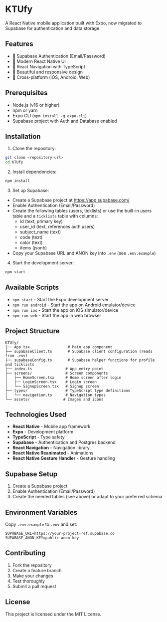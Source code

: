 # KTUfy

A React Native mobile application built with Expo, now migrated to Supabase for authentication and data storage.

## Features

 - 🔐 Supabase Authentication (Email/Password)
- 📱 Modern React Native UI
- 🧭 React Navigation with TypeScript
- 🎨 Beautiful and responsive design
- 📱 Cross-platform (iOS, Android, Web)

## Prerequisites

- Node.js (v16 or higher)
- npm or yarn
- Expo CLI (`npm install -g expo-cli`)
- Supabase project with Auth and Database enabled

## Installation

1. Clone the repository:
```bash
git clone <repository-url>
cd KTUfy
```

2. Install dependencies:
```bash
npm install
```

3. Set up Supabase:
  - Create a Supabase project at https://app.supabase.com/
  - Enable Authentication (Email/Password)
  - Create the following tables (users, ticklists) or use the built-in users table and a `ticklists` table with columns:
    - id (text, primary key)
    - user_id (text, references auth.users)
    - subject_name (text)
    - code (text)
    - color (text)
    - items (jsonb)
  - Copy your Supabase URL and ANON key into `.env` (see `.env.example`)

4. Start the development server:
```bash
npm start
```

## Available Scripts

- `npm start` - Start the Expo development server
- `npm run android` - Start the app on Android emulator/device
- `npm run ios` - Start the app on iOS simulator/device
- `npm run web` - Start the app in web browser

## Project Structure

```
KTUfy/
├── App.tsx                 # Main app component
├── supabaseClient.ts       # Supabase client configuration (reads from .env)
├── supabaseConfig.ts       # Supabase helper functions for profile and ticklists
├── index.ts               # App entry point
├── screens/               # Screen components
│   ├── HomeScreen.tsx     # Home screen after login
│   ├── LoginScreen.tsx    # Login screen
│   └── SignupScreen.tsx   # Signup screen
├── types/                 # TypeScript type definitions
│   └── navigation.ts      # Navigation types
└── assets/               # Images and icons
```

## Technologies Used

- **React Native** - Mobile app framework
- **Expo** - Development platform
- **TypeScript** - Type safety
- **Supabase** - Authentication and Postgres backend
- **React Navigation** - Navigation library
- **React Native Reanimated** - Animations
- **React Native Gesture Handler** - Gesture handling

## Supabase Setup

1. Create a Supabase project
2. Enable Authentication (Email/Password)
3. Create the needed tables (see above) or adapt to your preferred schema

## Environment Variables

Copy `.env.example` to `.env` and set:

```
SUPABASE_URL=https://your-project-ref.supabase.co
SUPABASE_ANON_KEY=public-anon-key
```

## Contributing

1. Fork the repository
2. Create a feature branch
3. Make your changes
4. Test thoroughly
5. Submit a pull request

## License

This project is licensed under the MIT License.

